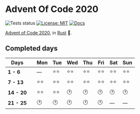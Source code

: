 # Advent Of Code 2020

![Tests status](https://github.com/Srynetix/adventofcode2020/workflows/Tests/badge.svg)
[![License: MIT](https://img.shields.io/badge/License-MIT-green.svg)](https://opensource.org/licenses/MIT)
[![Docs](https://img.shields.io/badge/docs-up--to--date-lightgrey)](https://srynetix.github.io/adventofcode2020/adventofcode2020)

[Advent of Code 2020](https://adventofcode.com/), in [Rust](https://www.rust-lang.org/) :crab:.

## Completed days

|Days||Mon|Tue|Wed|Thu|Fri|Sat|Sun|
|-----|-|---|---|---|---|---|---|---|
|**1 - 6**||&mdash;|:star::star:|:star::star:|:star::star:|:star::star:|:star::star:|:star::star:|
|**7 - 13**||:star::star:|:star::star:|:star::star:|:star::star:|:star::star:|:star::star:|:star::star:|
|**14 - 20**||:star::star:|:star::star:|:clock2:|:clock2:|:clock2:|:clock2:|:clock2:|
|**21 - 25**||:clock2:|:clock2:|:clock2:|:clock2:|:clock2:|&mdash;|&mdash;|